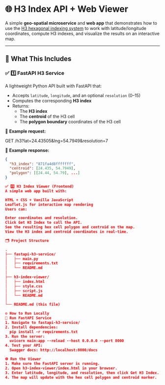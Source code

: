 # 🌐 H3 Index API + Web Viewer

A simple **geo-spatial microservice** and **web app** that demonstrates how to use the [H3 hexagonal indexing system](https://h3geo.org/) to work with latitude/longitude coordinates, compute H3 indexes, and visualize the results on an interactive map.

---

## 🚀 What This Includes

### ✅ 1️⃣ FastAPI H3 Service

A lightweight Python API built with FastAPI that:
- Accepts `latitude`, `longitude`, and an optional `resolution` (0–15)
- Computes the corresponding **H3 index**
- Returns:
  - The **H3 index**
  - The **centroid** of the H3 cell
  - The **polygon boundary** coordinates of the H3 cell

📎 **Example request:**

GET /h3?lat=24.43505&lng=54.7949&resolution=7


📎 **Example response:**
```json
{
  "h3_index": "871fa4d8fffffff",
  "centroid": [24.435, 54.7949],
  "polygon": [[24.44, 54.79], ...]
}

✅ 2️⃣ H3 Index Viewer (Frontend)
A simple web app built with:

HTML + CSS + Vanilla JavaScript
Leaflet.js for interactive map rendering
Users can:

Enter coordinates and resolution.
Click Get H3 Index to call the API.
See the resulting hex cell polygon and centroid on the map.
View the H3 index and centroid coordinates in real-time.

🗂️ Project Structure

.
├── fastapi-h3-service/
│   ├── main.py
│   ├── requirements.txt
│   └── README.md
│
├── h3-index-viewer/
│   ├── index.html
│   ├── style.css
│   ├── script.js
│   └── README.md
│
└── README.md (this file)

⚙️ How to Run Locally
🐍 Run FastAPI Service
1. Navigate to fastapi-h3-service/
2. Install dependencies:
  pip install -r requirements.txt
3. Run the server:
  uvicorn main:app --reload --host 0.0.0.0 --port 8000
4. Test your API:
  Swagger docs: http://localhost:8000/docs

🌐 Run the Viewer
1. Make sure the FastAPI server is running.
2. Open h3-index-viewer/index.html in your browser.
3. Enter latitude, longitude, and resolution, then click Get H3 Index.
4. The map will update with the hex cell polygon and centroid marker.
